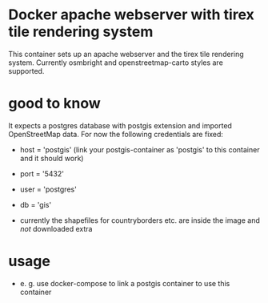 # Docker apache webserver with tirex tile rendering system

This container sets up an apache webserver and the tirex tile rendering system.
Currently osmbright and openstreetmap-carto styles are supported.

# good to know

It expects a postgres database with postgis extension and imported OpenStreetMap data.
For now the following credentials are fixed:
* host = 'postgis' (link your postgis-container as 'postgis' to this container and it should work)
* port = '5432'
* user = 'postgres'
* db   = 'gis'

* currently the shapefiles for countryborders etc. are inside the image and *not* downloaded extra

# usage

* e. g. use docker-compose to link a postgis container to use this container
